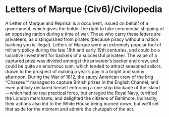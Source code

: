 # Letters of Marque (Civ6)/Civilopedia

A Letter of Marque and Reprisal is a document, issued on behalf of a government, which gives the holder the right to take commercial shipping of an opposing nation during a time of war. Those who carry these letters are privateers, as distinguished from pirates (because piracy without a nation backing you is illegal). Letters of Marque were an extremely popular tool of military policy during the late 18th and early 19th centuries, and could be a lucrative investment for backers of a successful privateer. The value of a captured prize was divided amongst the privateer’s backer and crew, and could be quite an enormous sum, which tended to attract seasoned sailors, drawn to the prospect of making a year’s pay in a bright and sunny afternoon.
During the War of 1812, the saucy American crew of the brig “Chasseur” managed to capture British prizes in the English Channel, and even publicly declared herself enforcing a one-ship blockade of the island—which had no real practical force, but enraged the Royal Navy, terrified the London merchants, and delighted the citizens of Baltimore. Indirectly, their actions also led to the White House being burned down, but we’ll set that aside for the moment and admire the chutzpah of the act.